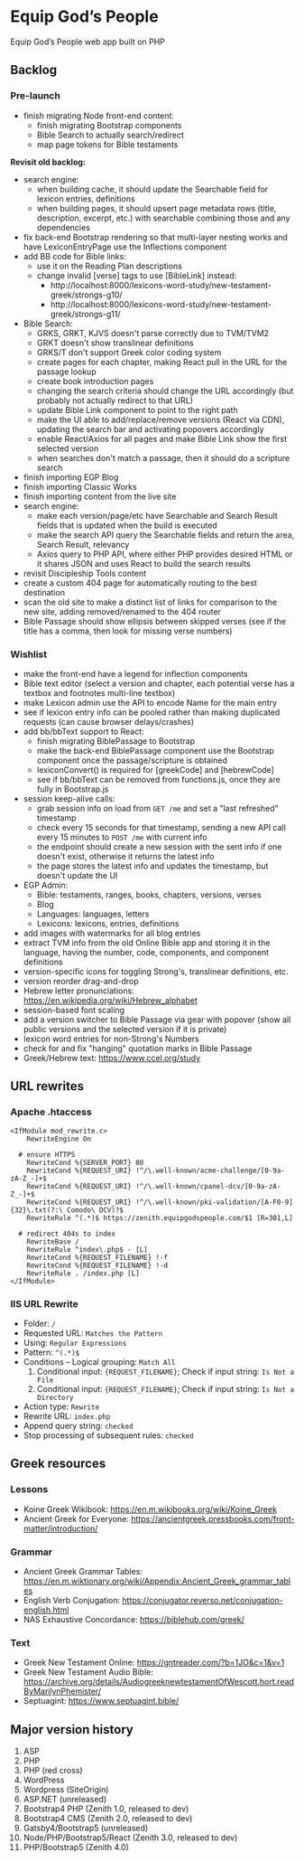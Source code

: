 # Equip God’s People

Equip God’s People web app built on PHP

## Backlog

### Pre-launch

- finish migrating Node front-end content:
  - finish migrating Bootstrap components
  - Bible Search to actually search/redirect
  - map page tokens for Bible testaments

**Revisit old backlog:**

- search engine:
  - when building cache, it should update the Searchable field for lexicon entries, definitions
  - when building pages, it should upsert page metadata rows (title, description, excerpt, etc.) with searchable combining those and any dependencies
- fix back-end Bootstrap rendering so that multi-layer nesting works and have LexiconEntryPage use the Inflections component
- add BB code for Bible links:
  - use it on the Reading Plan descriptions
  - change invalid [verse] tags to use [BibleLink] instead:
    - http://localhost:8000/lexicons-word-study/new-testament-greek/strongs-g10/
    - http://localhost:8000/lexicons-word-study/new-testament-greek/strongs-g11/
- Bible Search:
  - GRKS, GRKT, KJVS doesn't parse correctly due to TVM/TVM2
  - GRKT doesn't show translinear definitions
  - GRKS/T don't support Greek color coding system
  - create pages for each chapter, making React pull in the URL for the passage lookup
  - create book introduction pages
  - changing the search criteria should change the URL accordingly (but probably not actually redirect to that URL)
  - update Bible Link component to point to the right path
  - make the UI able to add/replace/remove versions (React via CDN), updating the search bar and activating popovers accordingly
  - enable React/Axios for all pages and make Bible Link show the first selected version
  - when searches don't match a passage, then it should do a scripture search
- finish importing EGP Blog
- finish importing Classic Works
- finish importing content from the live site
- search engine:
  - make each version/page/etc have Searchable and Search Result fields that is updated when the build is executed
  - make the search API query the Searchable fields and return the area, Search Result, relevancy
  - Axios query to PHP API, where either PHP provides desired HTML or it shares JSON and uses React to build the search results
- revisit Discipleship Tools content
- create a custom 404 page for automatically routing to the best destination
- scan the old site to make a distinct list of links for comparison to the new site, adding removed/renamed to the 404 router
- Bible Passage should show ellipsis between skipped verses (see if the title has a comma, then look for missing verse numbers)

### Wishlist

- make the front-end have a legend for inflection components
- Bible text editor (select a version and chapter, each potential verse has a textbox and footnotes multi-line textbox)
- make Lexicon admin use the API to encode Name for the main entry
- see if lexicon entry info can be pooled rather than making duplicated requests (can cause browser delays/crashes)
- add bb/bbText support to React:
  - finish migrating BiblePassage to Bootstrap
  - make the back-end BiblePassage component use the Bootstrap component once the passage/scripture is obtained
  - lexiconConvert() is required for [greekCode] and [hebrewCode]
  - see if bb/bbText can be removed from functions.js, once they are fully in Bootstrap.js
- session keep-alive calls:
  - grab session info on load from `GET /me` and set a "last refreshed" timestamp
  - check every 15 seconds for that timestamp, sending a new API call every 15 minutes to `POST /me` with current info
  - the endpoint should create a new session with the sent info if one doesn't exist, otherwise it returns the latest info
  - the page stores the latest info and updates the timestamp, but doesn't update the UI
- EGP Admin:
  - Bible: testaments, ranges, books, chapters, versions, verses
  - Blog
  - Languages: languages, letters
  - Lexicons: lexicons, entries, definitions
- add images with watermarks for all blog entries
- extract TVM info from the old Online Bible app and storing it in the language, having the number, code, components, and component definitions
- version-specific icons for toggling Strong's, translinear definitions, etc.
- version reorder drag-and-drop
- Hebrew letter pronunciations: https://en.wikipedia.org/wiki/Hebrew_alphabet
- session-based font scaling
- add a version switcher to Bible Passage via gear with popover (show all public versions and the selected version if it is private)
- lexicon word entries for non-Strong's Numbers
- check for and fix "hanging" quotation marks in Bible Passage
- Greek/Hebrew text: https://www.ccel.org/study

## URL rewrites

### Apache .htaccess

```
<IfModule mod_rewrite.c>
	RewriteEngine On

  # ensure HTTPS
	RewriteCond %{SERVER_PORT} 80
	RewriteCond %{REQUEST_URI} !^/\.well-known/acme-challenge/[0-9a-zA-Z_-]+$
	RewriteCond %{REQUEST_URI} !^/\.well-known/cpanel-dcv/[0-9a-zA-Z_-]+$
	RewriteCond %{REQUEST_URI} !^/\.well-known/pki-validation/[A-F0-9]{32}\.txt(?:\ Comodo\ DCV)?$
	RewriteRule ^(.*)$ https://zenith.equipgodspeople.com/$1 [R=301,L]

  # redirect 404s to index
	RewriteBase /
	RewriteRule ^index\.php$ - [L]
	RewriteCond %{REQUEST_FILENAME} !-f
	RewriteCond %{REQUEST_FILENAME} !-d
	RewriteRule . /index.php [L]
</IfModule>
```

### IIS URL Rewrite

- Folder: `/`
- Requested URL: `Matches the Pattern`
- Using: `Regular Expressions`
- Pattern: `^(.*)$`
- Conditions – Logical grouping: `Match All`
  1. Conditional input: `{REQUEST_FILENAME}`; Check if input string: `Is Not a File`
  2. Conditional input: `{REQUEST_FILENAME}`; Check if input string: `Is Not a Directory`
- Action type: `Rewrite`
- Rewrite URL: `index.php`
- Append query string: `checked`
- Stop processing of subsequent rules: `checked`

## Greek resources

### Lessons

- Koine Greek Wikibook: https://en.m.wikibooks.org/wiki/Koine_Greek
- Ancient Greek for Everyone: https://ancientgreek.pressbooks.com/front-matter/introduction/

### Grammar

- Ancient Greek Grammar Tables: https://en.m.wiktionary.org/wiki/Appendix:Ancient_Greek_grammar_tables
- English Verb Conjugation: https://conjugator.reverso.net/conjugation-english.html
- NAS Exhaustive Concordance: https://biblehub.com/greek/

### Text

- Greek New Testament Online: https://gntreader.com/?b=1JO&c=1&v=1
- Greek New Testament Audio Bible: https://archive.org/details/AudiogreeknewtestamentOfWescott.hort.readByMarilynPhemister/
- Septuagint: https://www.septuagint.bible/

## Major version history

1. ASP
2. PHP
3. PHP (red cross)
4. WordPress
5. Wordpress (SiteOrigin)
6. ASP.NET (unreleased)
7. Bootstrap4 PHP (Zenith 1.0, released to dev)
8. Bootstrap4 CMS (Zenith 2.0, released to dev)
9. Gatsby4/Bootstrap5 (unreleased)
10. Node/PHP/Bootstrap5/React (Zenith 3.0, released to dev)
11. PHP/Bootstrap5 (Zenith 4.0)
